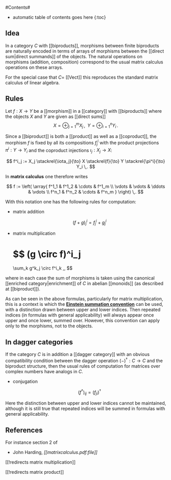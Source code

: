 
#Contents#
* automatic table of contents goes here
{:toc}

## Idea

In a category $C$ with [[biproducts]], morphisms between finite biproducts are naturally encoded in terms of arrays of morphisms between the [[direct sum|direct summands]] of the objects. The natural operations on  morphisms (addition, composition) correspond to the usual matrix calculus operations on these arrays. 

For the special case that $C =$ [[Vect]] this reproduces the standard matrix calculus of linear algebra.

## Rules

Let $f : X \to Y$ be a [[morphism]] in a [[category]] with [[biproducts]] where the objects $X$ and $Y$ are given as [[direct sums]]
$$
  X = \oplus_{j = 1}^m X_j
  \,,
  \;\;
  Y = \oplus_{i = 1}^n Y_i
  \,.
$$

Since a [[biproduct]] is both a [[product]] as well as a [[coproduct]], the morphism $f$ is fixed by all its compositions $f^i_j$ with the product projections $\pi^i : Y \to Y_i$ and the coproduct injections $\iota_j : X_j \to X$:

$$
  f^i_j
  :=
  X_j \stackrel{\iota_j}{\to}
  X \stackrel{f}{\to}
  Y \stackrel{\pi^i}{\to}
  Y_i
  \,.
$$

In **matrix calculus** one therefore writes

$$
  f := 
  \left(
    \array{
       f^1_1 & f^1_2 & \cdots & f^1_m
       \\
       \vdots & \vdots & \ddots & \vdots
       \\
       f^n_1 & f^n_2 & \cdots & f^n_m
    }
  \right)
  \,.
$$

With this notation one has the following rules for computation:

* matrix addition

  $$
    (f + g)^i_j = f^i_j + g^i_j
  $$


* matrix multiplication

  $$
    (g \circ f)^i_j
    =
    \sum_k
     g^k_j \circ f^i_k
    \,,
  $$

where in each case the sum of morphisms is taken using the canonical [[enriched category|enrichment]] of $C$ in abelian [[monoids]] (as described at [[biproduct]]).


As can be seen in the above formulas, particularly for matrix multiplication, this is a context is which the **[Einstein summation convention](https://secure.wikimedia.org/wikipedia/en/wiki/Einstein_summation_convention)** can be used, with a distinction drawn between upper and lower indices.  Then repeated indices (in formulas with general applicability) will always appear once upper and once lower, summed over.  However, this convention can apply only to the morphisms, not to the objects.

## In dagger categories

If the category $C$ is in addition a [[dagger category]] with an obvious compatibility condition between the dagger operation $(-)^\dagger : C \to C$ and the biproduct structure, then the usual rules of computation for matrices over complex numbers have analogs in $C$.

* conjugation

  $$
    (f^\dagger)_{i j} =  (f_{j i})^\dagger
  $$

Here the distinction between upper and lower indices cannot be maintained, although it is still true that repeated indices will be summed in formulas with general applicability.

## References

For instance section 2 of 

* John Harding, _[[matrixcalculus.pdf:file]]_

[[!redirects matrix multiplication]]

[[!redirects matrix product]]